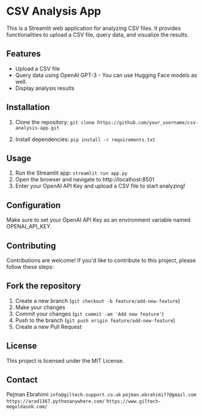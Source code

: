 # CSV Analysis App
This is a Streamlit web application for analyzing CSV files. It provides functionalities to upload a CSV file, query data, and visualize the results.

## Features
- Upload a CSV file
- Query data using OpenAI GPT-3 - You can use Hugging Face models as well.
- Display analysis results

## Installation
1. Clone the repository:
   `git clone https://github.com/your_username/csv-analysis-app.git`

2. Install dependencies:
   `pip install -r requirements.txt`

## Usage
1. Run the Streamlit app:
   `streamlit run app.py`
2. Open the browser and navigate to http://localhost:8501
3. Enter your OpenAI API Key and upload a CSV file to start analyzing!

## Configuration
Make sure to set your OpenAI API Key as an environment variable named OPENAI_API_KEY.

## Contributing
Contributions are welcome! If you'd like to contribute to this project, please follow these steps:

## Fork the repository
1. Create a new branch (`git checkout -b feature/add-new-feature`)
2. Make your changes
3. Commit your changes (`git commit -am 'Add new feature'`)
4. Push to the branch (`git push origin feature/add-new-feature`)
5. Create a new Pull Request

## License
This project is licensed under the MIT License.

## Contact
Pejman Ebrahimi
`info@giltech-support.co.uk`
`pejman.ebrahimi77@gmail.com`
`https://arad1367.pythonanywhere.com/`
`https://www.giltech-megoldasok.com/`
